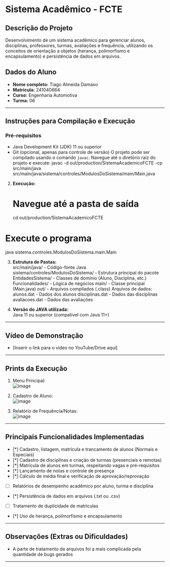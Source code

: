 # Sistema Acadêmico - FCTE

## Descrição do Projeto

Desenvolvimento de um sistema acadêmico para gerenciar alunos, disciplinas, professores, turmas, avaliações e frequência, utilizando os conceitos de orientação a objetos (herança, polimorfismo e encapsulamento) e persistência de dados em arquivos.

## Dados do Aluno

- **Nome completo:** Tiago Almeida Damaso
- **Matrícula:** 241040664
- **Curso:** Engenharia Automotiva
- **Turma:** 06

---

## Instruções para Compilação e Execução

### Pré-requisitos
- Java Development Kit (JDK) 11 ou superior
- Git (opcional, apenas para controle de versão)
O projeto pode ser compilado usando o comando `javac`. Navegue até o diretório raiz do projeto e execute:
javac -d out/production/SistemaAcademicoFCTE -cp src/main/java src/main/java/sistema/controles/ModulosDoSistema/main/Main.java

2. **Execução:**  
   # Navegue até a pasta de saída
   cd out/production/SistemaAcademicoFCTE

# Execute o programa
java sistema.controles.ModulosDoSistema.main.Main


3. **Estrutura de Pastas:**  
src/main/java/ - Código-fonte Java
sistema/controles/ModulosDoSistema/ - Estrutura principal do pacote
EntidadesSistema/ - Classes de domínio (Aluno, Disciplina, etc.)
Funcionalidades/ - Lógica de negócios
main/ - Classe principal (Main.java)
out/ - Arquivos compilados (.class)
Arquivos de dados:
alunos.dat - Dados dos alunos
disciplinas.dat - Dados das disciplinas
avaliacoes.dat - Dados das avaliações

3. **Versão do JAVA utilizada:**  
   Java 11 ou superior (compatível com Java 11+)

---

## Vídeo de Demonstração

- [Inserir o link para o vídeo no YouTube/Drive aqui]

---

## Prints da Execução

1. Menu Principal:  
   ![image](https://github.com/user-attachments/assets/a7ce9b3f-aeb2-4e43-86f4-ae0d2721b772)


2. Cadastro de Aluno:  
   ![image](https://github.com/user-attachments/assets/6a3c5d50-c24a-462a-a25c-54bfe7ac3a3e)


3. Relatório de Frequência/Notas:  
  ![image](https://github.com/user-attachments/assets/62e528e7-85ec-4cc2-96ec-567ddbd1a52f)


---

## Principais Funcionalidades Implementadas

- [*] Cadastro, listagem, matrícula e trancamento de alunos (Normais e Especiais)
- [*] Cadastro de disciplinas e criação de turmas (presenciais e remotas)
- [*] Matrícula de alunos em turmas, respeitando vagas e pré-requisitos
- [*] Lançamento de notas e controle de presença
- [*] Cálculo de média final e verificação de aprovação/reprovação
- [ ] Relatórios de desempenho acadêmico por aluno, turma e disciplina
- [*] Persistência de dados em arquivos (.txt ou .csv)
- [ ] Tratamento de duplicidade de matrículas
- [*] Uso de herança, polimorfismo e encapsulamento

---

## Observações (Extras ou Dificuldades)

- A parte de tratamento de arquivos foi a mais complicada pela quantidade de bugs gerados

---


